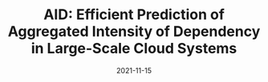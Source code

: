 ---
title: "AID: Efficient Prediction of Aggregated Intensity of Dependency in Large-Scale Cloud Systems"
collection: publications
permalink: /publication/ase21aid
excerpt: ''
date: 2021-11-15
venue: '36th IEEE/ACM International Conference on Automated Software Engineering, ASE 2021'
paperurl: 'http://academicpages.github.io/files/ase21aid.pdf'
citation: 'Yang, Tianyi, et al. "AID: efficient prediction of aggregated intensity of dependency in large-scale cloud systems." 2021 36th IEEE/ACM International Conference on Automated Software Engineering (ASE). IEEE, 2021.'
---